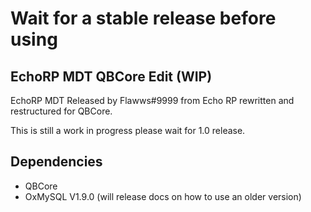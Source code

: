 # Wait for a stable release before using

## EchoRP MDT QBCore Edit (WIP)

EchoRP MDT Released by Flawws#9999 from Echo RP rewritten and restructured for QBCore.

This is still a work in progress please wait for 1.0 release.

## Dependencies

- QBCore
- OxMySQL V1.9.0 (will release docs on how to use an older version)
